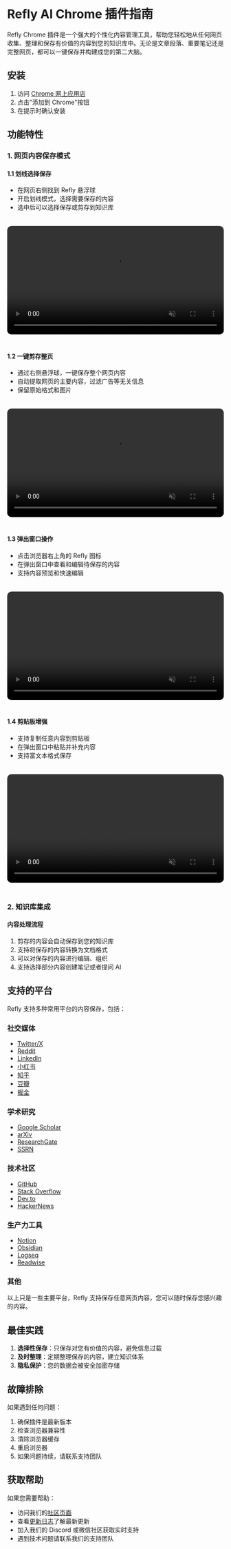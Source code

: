 # Refly AI Chrome 插件指南

Refly Chrome 插件是一个强大的个性化内容管理工具，帮助您轻松地从任何网页收集、整理和保存有价值的内容到您的知识库中。无论是文章段落、重要笔记还是完整网页，都可以一键保存并构建成您的第二大脑。

## 安装

1. 访问 [Chrome 网上应用店](https://chromewebstore.google.com/detail/lecbjbapfkinmikhadakbclblnemmjpd)
2. 点击"添加到 Chrome"按钮
3. 在提示时确认安装

## 功能特性

### 1. 网页内容保存模式

#### 1.1 划线选择保存
- 在网页右侧找到 Refly 悬浮球
- 开启划线模式，选择需要保存的内容
- 选中后可以选择保存或剪存到知识库

<div style="padding: 20px 0;">
<video width="100%" style="border-radius: 10px;" autoplay loop muted playsinline>
  <source src="https://static.refly.ai/extension/text_selection_clip.mp4" type="video/mp4">
</video>
</div>

#### 1.2 一键剪存整页
- 通过右侧悬浮球，一键保存整个网页内容
- 自动提取网页的主要内容，过滤广告等无关信息
- 保留原始格式和图片

<div style="padding: 20px 0;">
<video width="100%" style="border-radius: 10px;" autoplay loop muted playsinline>
  <source src="https://static.refly.ai/extension/whole_page_clip.mp4" type="video/mp4">
</video>
</div>


#### 1.3 弹出窗口操作
- 点击浏览器右上角的 Refly 图标
- 在弹出窗口中查看和编辑待保存的内容
- 支持内容预览和快速编辑

<div style="padding: 20px 0;">
<video width="100%" style="border-radius: 10px;" autoplay loop muted playsinline>
  <source src="https://static.refly.ai/extension/popup_clip.mp4" type="video/mp4">
</video>
</div>


#### 1.4 剪贴板增强
- 支持复制任意内容到剪贴板
- 在弹出窗口中粘贴并补充内容
- 支持富文本格式保存

<div style="padding: 20px 0;">
<video width="100%" style="border-radius: 10px;" autoplay loop muted playsinline>
  <source src="https://static.refly.ai/extension/clipboard_clip_and_save.mp4" type="video/mp4">
</video>
</div>

### 2. 知识库集成

#### 内容处理流程
1. 剪存的内容会自动保存到您的知识库
2. 支持将保存的内容转换为文档格式
3. 可以对保存的内容进行编辑、组织
4. 支持选择部分内容创建笔记或者提问 AI

## 支持的平台

Refly 支持多种常用平台的内容保存，包括：

### 社交媒体
- [Twitter/X](https://twitter.com)
- [Reddit](https://reddit.com)
- [LinkedIn](https://www.linkedin.com)
- [小红书](https://xiaohongshu.com/explore)
- [知乎](https://www.zhihu.com)
- [豆瓣](https://www.douban.com)
- [掘金](https://juejin.cn)

### 学术研究
- [Google Scholar](https://scholar.google.com)
- [arXiv](https://arxiv.org)
- [ResearchGate](https://www.researchgate.net)
- [SSRN](https://www.ssrn.com)

### 技术社区
- [GitHub](https://github.com)
- [Stack Overflow](https://stackoverflow.com)
- [Dev.to](https://dev.to)
- [HackerNews](https://news.ycombinator.com)

### 生产力工具
- [Notion](https://notion.so)
- [Obsidian](https://obsidian.md)
- [Logseq](https://logseq.com)
- [Readwise](https://readwise.io)

### 其他

以上只是一些主要平台，Refly 支持保存任意网页内容，您可以随时保存您感兴趣的内容。


## 最佳实践

1. **选择性保存**：只保存对您有价值的内容，避免信息过载
2. **及时整理**：定期整理保存的内容，建立知识体系
4. **隐私保护**：您的数据会被安全加密存储

## 故障排除

如果遇到任何问题：

1. 确保插件是最新版本
2. 检查浏览器兼容性
3. 清除浏览器缓存
4. 重启浏览器
5. 如果问题持续，请联系支持团队

## 获取帮助

如果您需要帮助：

- 访问我们的[社区页面](/zh/community/contact-us)
- 查看[更新日志](/zh/changelog/v0.2.4)了解最新更新
- 加入我们的 Discord 或微信社区获取实时支持
- 遇到技术问题请联系我们的支持团队 